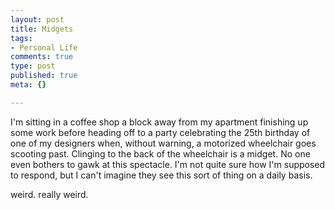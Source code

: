 ```yaml
--- 
layout: post
title: Midgets
tags: 
- Personal Life
comments: true
type: post
published: true
meta: {}

---
```

I'm sitting in a coffee shop a block away from my apartment finishing up some work before heading off to a party celebrating the 25th birthday of one of my designers when, without warning, a motorized wheelchair goes scooting past. Clinging to the back of the wheelchair is a midget. No one even bothers to gawk at this spectacle. I'm not quite sure how I'm supposed to respond, but I can't imagine they see this sort of thing on a daily basis.

  weird. really weird.

